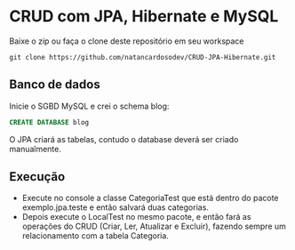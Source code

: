 # CRUD com JPA, Hibernate e MySQL

Baixe o zip ou faça o clone deste repositório em seu workspace
```git
git clone https://github.com/natancardosodev/CRUD-JPA-Hibernate.git
```
## Banco de dados
Inicie o SGBD MySQL e crei o schema blog:
```sql
CREATE DATABASE blog
```
O JPA criará as tabelas, contudo o database deverá ser criado manualmente.
## Execução
- Execute no console a classe CategoriaTest que está dentro do pacote exemplo.jpa.teste e então salvará duas categorias.
- Depois execute o LocalTest no mesmo pacote, e então fará as operações do CRUD (Criar, Ler, Atualizar e Excluir), fazendo sempre um relacionamento com a tabela Categoria.